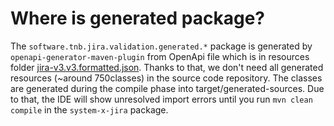 # Where is generated package?

The `software.tnb.jira.validation.generated.*` package is generated by `openapi-generator-maven-plugin` from OpenApi file which is in resources
folder [jira-v3.v3.formatted.json](src%2Fmain%2Fresources%2Fjira-v3.v3.formatted.json).
Thanks to that, we don't need all generated resources (~around 750classes) in the source code repository.
The classes are generated during the compile phase into target/generated-sources.
Due to that, the IDE will show unresolved import errors until you run `mvn clean compile` in the `system-x-jira` package.
